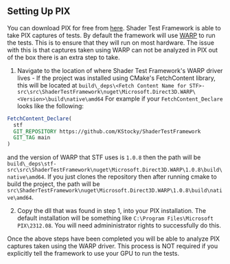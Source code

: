 ## Setting Up PIX

You can download PIX for free from [here](https://devblogs.microsoft.com/pix/download/). Shader Test Framework is able to take PIX captures of tests. By default the framework will use [WARP](https://learn.microsoft.com/en-us/windows/win32/direct3darticles/directx-warp) to run the tests. This is to ensure that they will run on most hardware. The issue with this is that captures taken using WARP can not be analyzed in PIX out of the box there is an extra step to take.

1) Navigate to the location of where Shader Test Framework's WARP driver lives - If the project was installed using CMake's FetchContent library, this will be located at `build\_deps\<Fetch Content Name for STF>-src\src\ShaderTestFramework\nuget\Microsoft.Direct3D.WARP\<Version>\build\native\amd64` For example if your `FetchContent_Declare` looks like the following:

```cmake
FetchContent_Declare(
  stf
  GIT_REPOSITORY https://github.com/KStocky/ShaderTestFramework
  GIT_TAG main
)
```

and the version of WARP that STF uses is `1.0.8` then the path will be `build\_deps\stf-src\src\ShaderTestFramework\nuget\Microsoft.Direct3D.WARP\1.0.8\build\native\amd64`. If you just clones the repository then after running cmake to build the project, the path will be `src\ShaderTestFramework\nuget\Microsoft.Direct3D.WARP\1.0.8\build\native\amd64`.

2) Copy the dll that was found in step 1, into your PIX installation. The default installation will be something like `C:\Program Files\Microsoft PIX\2312.08`. You will need admininistrator rights to successfully do this.

Once the above steps have been completed you will be able to analyze PIX captures taken using the WARP driver. This process is NOT required if you explicitly tell the framework to use your GPU to run the tests.
